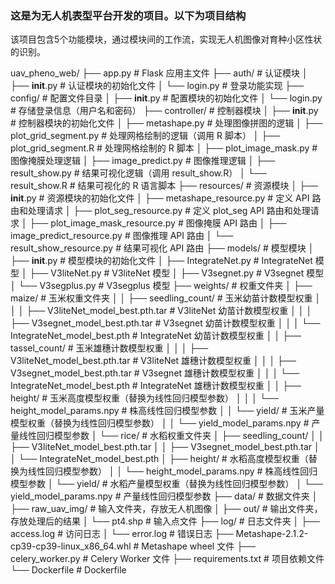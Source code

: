 ### 这是为无人机表型平台开发的项目。以下为项目结构

该项目包含5个功能模块，通过模块间的工作流，实现无人机图像对育种小区性状的识别。

uav_pheno_web/
├── app.py                    # Flask 应用主文件
├── auth/                     # 认证模块
│   ├── __init__.py           # 认证模块的初始化文件
│   └── login.py              # 登录功能实现
├── config/                   # 配置文件目录
│   ├── __init__.py           # 配置模块的初始化文件
│   └── login.py              # 存储登录信息（用户名和密码）
├── controller/               # 控制器模块
│   ├── __init__.py           # 控制器模块的初始化文件
│   ├── metashape.py          # 处理图像拼图的逻辑
│   ├── plot_grid_segment.py  # 处理网格绘制的逻辑（调用 R 脚本）
│   ├── plot_grid_segment.R   # 处理网格绘制的 R 脚本
│   ├── plot_image_mask.py    # 图像掩膜处理逻辑
│   ├── image_predict.py      # 图像推理逻辑
│   ├── result_show.py        # 结果可视化逻辑（调用 result_show.R）
│   └── result_show.R         # 结果可视化的 R 语言脚本
├── resources/                # 资源模块
│   ├── __init__.py           # 资源模块的初始化文件
│   ├── metashape_resource.py # 定义 API 路由和处理请求
│   ├── plot_seg_resource.py  # 定义 plot_seg API 路由和处理请求
│   ├── plot_image_mask_resource.py # 图像掩膜 API 路由
│   ├── image_predict_resource.py   # 图像推理 API 路由
│   └── result_show_resource.py     # 结果可视化 API 路由
├── models/                   # 模型模块
│   ├── __init__.py           # 模型模块的初始化文件
│   ├── IntegrateNet.py       # IntegrateNet 模型
│   ├── V3liteNet.py          # V3liteNet 模型
│   ├── V3segnet.py           # V3segnet 模型
│   └── V3segplus.py          # V3segplus 模型
├── weights/                  # 权重文件夹
│   ├── maize/                # 玉米权重文件夹
│   │   ├── seedling_count/   # 玉米幼苗计数模型权重
│   │   │   ├── V3liteNet_model_best.pth.tar  # V3liteNet 幼苗计数模型权重
│   │   │   ├── V3segnet_model_best.pth.tar   # V3segnet 幼苗计数模型权重
│   │   │   └── IntegrateNet_model_best.pth   # IntegrateNet 幼苗计数模型权重
│   │   ├── tassel_count/     # 玉米雄穗计数模型权重
│   │   │   ├── V3liteNet_model_best.pth.tar  # V3liteNet 雄穗计数模型权重
│   │   │   ├── V3segnet_model_best.pth.tar   # V3segnet 雄穗计数模型权重
│   │   │   └── IntegrateNet_model_best.pth   # IntegrateNet 雄穗计数模型权重
│   │   ├── height/           # 玉米高度模型权重（替换为线性回归模型参数）
│   │   │   └── height_model_params.npy  # 株高线性回归模型参数
│   │   └── yield/            # 玉米产量模型权重（替换为线性回归模型参数）
│   │       └── yield_model_params.npy   # 产量线性回归模型参数
│   └── rice/                 # 水稻权重文件夹
│       ├── seedling_count/
│       │   ├── V3liteNet_model_best.pth.tar
│       │   ├── V3segnet_model_best.pth.tar
│       │   └── IntegrateNet_model_best.pth
│       ├── height/           # 水稻高度模型权重（替换为线性回归模型参数）
│       │   └── height_model_params.npy  # 株高线性回归模型参数
│       └── yield/            # 水稻产量模型权重（替换为线性回归模型参数）
│           └── yield_model_params.npy   # 产量线性回归模型参数
├── data/                     # 数据文件夹
│   ├── raw_uav_img/          # 输入文件夹，存放无人机图像
│   ├── out/                  # 输出文件夹，存放处理后的结果
│   └── pt4.shp               # 输入点文件
├── log/                      # 日志文件夹
│   ├── access.log            # 访问日志
│   └── error.log             # 错误日志
├── Metashape-2.1.2-cp39-cp39-linux_x86_64.whl  # Metashape wheel 文件
├── celery_worker.py          # Celery Worker 文件
├── requirements.txt          # 项目依赖文件
└── Dockerfile                # Dockerfile